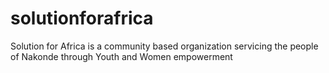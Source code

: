 # solutionforafrica
Solution for Africa is a community based organization
 servicing the people of Nakonde through Youth and 
 Women empowerment
